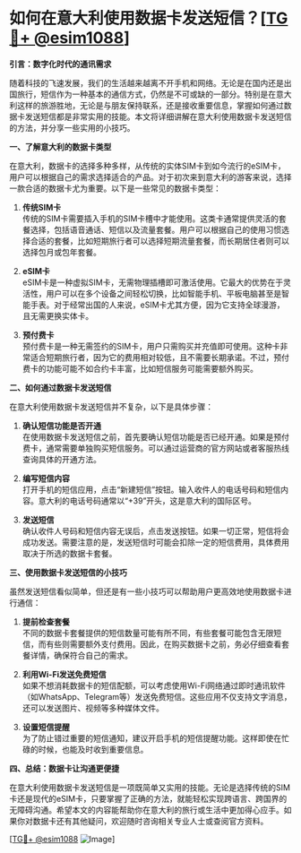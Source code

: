 # 如何在意大利使用数据卡发送短信？[[TG💪+ @esim1088](https://t.me/s/esim1088)]

**引言：数字化时代的通讯需求**

随着科技的飞速发展，我们的生活越来越离不开手机和网络。无论是在国内还是出国旅行，短信作为一种基本的通信方式，仍然是不可或缺的一部分。特别是在意大利这样的旅游胜地，无论是与朋友保持联系，还是接收重要信息，掌握如何通过数据卡发送短信都是非常实用的技能。本文将详细讲解在意大利使用数据卡发送短信的方法，并分享一些实用的小技巧。

**一、了解意大利的数据卡类型**

在意大利，数据卡的选择多种多样，从传统的实体SIM卡到如今流行的eSIM卡，用户可以根据自己的需求选择适合的产品。对于初次来到意大利的游客来说，选择一款合适的数据卡尤为重要。以下是一些常见的数据卡类型：

1. **传统SIM卡**  
   传统的SIM卡需要插入手机的SIM卡槽中才能使用。这类卡通常提供灵活的套餐选择，包括语音通话、短信以及流量套餐。用户可以根据自己的使用习惯选择合适的套餐，比如短期旅行者可以选择短期流量套餐，而长期居住者则可以选择包月或包年套餐。

2. **eSIM卡**  
   eSIM卡是一种虚拟SIM卡，无需物理插槽即可激活使用。它最大的优势在于灵活性，用户可以在多个设备之间轻松切换，比如智能手机、平板电脑甚至是智能手表。对于经常出国的人来说，eSIM卡尤其方便，因为它支持全球漫游，且无需更换实体卡。

3. **预付费卡**  
   预付费卡是一种无需签约的SIM卡，用户只需购买并充值即可使用。这种卡非常适合短期旅行者，因为它的费用相对较低，且不需要长期承诺。不过，预付费卡的功能可能不如合约卡丰富，比如短信服务可能需要额外购买。

**二、如何通过数据卡发送短信**

在意大利使用数据卡发送短信并不复杂，以下是具体步骤：

1. **确认短信功能是否开通**  
   在使用数据卡发送短信之前，首先要确认短信功能是否已经开通。如果是预付费卡，通常需要单独购买短信服务。可以通过运营商的官方网站或者客服热线查询具体的开通方法。

2. **编写短信内容**  
   打开手机的短信应用，点击“新建短信”按钮。输入收件人的电话号码和短信内容。意大利的电话号码通常以“+39”开头，这是意大利的国际区号。

3. **发送短信**  
   确认收件人号码和短信内容无误后，点击发送按钮。如果一切正常，短信将会成功发送。需要注意的是，发送短信时可能会扣除一定的短信费用，具体费用取决于所选的数据卡套餐。

**三、使用数据卡发送短信的小技巧**

虽然发送短信看似简单，但还是有一些小技巧可以帮助用户更高效地使用数据卡进行通信：

1. **提前检查套餐**  
   不同的数据卡套餐提供的短信数量可能有所不同，有些套餐可能包含无限短信，而有些则需要额外支付费用。因此，在购买数据卡之前，务必仔细查看套餐详情，确保符合自己的需求。

2. **利用Wi-Fi发送免费短信**  
   如果不想消耗数据卡的短信配额，可以考虑使用Wi-Fi网络通过即时通讯软件（如WhatsApp、Telegram等）发送免费短信。这些应用不仅支持文字消息，还可以发送图片、视频等多种媒体文件。

3. **设置短信提醒**  
   为了防止错过重要的短信通知，建议开启手机的短信提醒功能。这样即使在忙碌的时候，也能及时收到重要信息。

**四、总结：数据卡让沟通更便捷**

在意大利使用数据卡发送短信是一项既简单又实用的技能。无论是选择传统的SIM卡还是现代的eSIM卡，只要掌握了正确的方法，就能轻松实现跨语言、跨国界的无障碍沟通。希望本文的内容能帮助你在意大利的旅行或生活中更加得心应手。如果你对数据卡还有其他疑问，欢迎随时咨询相关专业人士或查阅官方资料。

[[TG💪+ @esim1088](https://t.me/s/esim1088) ![Image](https://i.postimg.cc/4NQfJmqS/Snipaste-2025-05-13-00-14-12.png)]